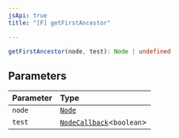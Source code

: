 ```yaml
---
jsApi: true
title: "[F] getFirstAncestor"

---
```

```ts
getFirstAncestor(node, test): Node | undefined
```

## Parameters

| Parameter | Type |
| :------ | :------ |
| `node` | [`Node`](../type-aliases/Node.md) |
| `test` | [`NodeCallback`](../type-aliases/NodeCallback.md)<`boolean`\> |
